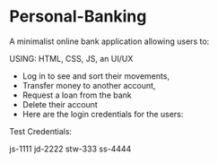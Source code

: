 # Personal-Banking


A minimalist online bank application allowing users to:

USING: HTML, CSS, JS, an UI/UX

- Log in to see and sort their movements,
- Transfer money to another account,
- Request a loan from the bank
- Delete their account
- Here are the login credentials for the users:


Test Credentials:

js-1111
jd-2222
stw-333
ss-4444
